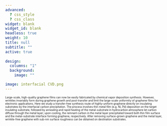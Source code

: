 ```yaml
---
advanced:
  ? css_style
  ? css_class
widget: blank
widget_id: blank
headless: true
weight: 10
title: null
subtitle: ""
active: true
    
design:
  columns: "1"
  background:
    image: ""

image: interfacial CVD.png
---
```

<span style="font-size: 0.6em; line-height: 10px;">Large-scale, high-quality graphene films can now be easily fabricated by chemical vapor deposition synthesis. However, wrinkles invariably form during graphene growth and post-transfer and limit the large-scale uniformity of graphene films for electronic applications. Here we study a transfer-free synthesis route of highly-uniform graphene directly on insulating substrates by the interfacial carbon precipitation. The process involves thin metal film (e.g. Ni, Pd) deposition on the target insulating substrate, followed by annealing and rapid heating of the metal-substrate in hydrocarbon atmosphere let carbon diffuse through the metal layer; upon cooling, the remnant carbon in the metal layer precipitated toward both thin film surface and the metal-substrate interface forming graphene, respectively. After removing surface-grown graphene and the metal layer, wrinkle-free graphene with sub-nm surface roughness can be obtained on destination substrates. </span>
